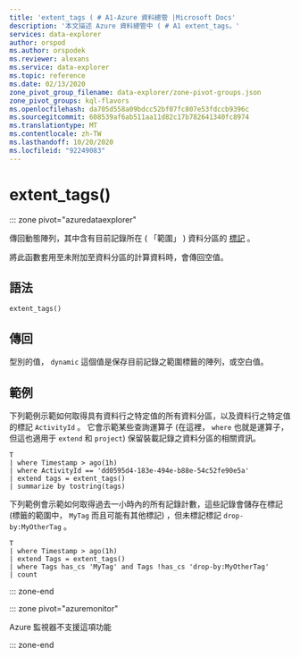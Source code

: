```yaml
---
title: 'extent_tags ( # A1-Azure 資料總管 |Microsoft Docs'
description: '本文描述 Azure 資料總管中 ( # A1 extent_tags。'
services: data-explorer
author: orspod
ms.author: orspodek
ms.reviewer: alexans
ms.service: data-explorer
ms.topic: reference
ms.date: 02/13/2020
zone_pivot_group_filename: data-explorer/zone-pivot-groups.json
zone_pivot_groups: kql-flavors
ms.openlocfilehash: da705d558a09bdcc52bf07fc807e53fdccb9396c
ms.sourcegitcommit: 608539af6ab511aa11d82c17b782641340fc8974
ms.translationtype: MT
ms.contentlocale: zh-TW
ms.lasthandoff: 10/20/2020
ms.locfileid: "92249083"
---
```

# <a name="extent_tags"></a>extent_tags()

::: zone pivot="azuredataexplorer"

傳回動態陣列，其中含有目前記錄所在 ( 「範圍」 ) 資料分區的 [標記](../management/extents-overview.md#extent-tagging) 。 

將此函數套用至未附加至資料分區的計算資料時，會傳回空值。

## <a name="syntax"></a>語法

`extent_tags()`

## <a name="returns"></a>傳回

型別的值， `dynamic` 這個值是保存目前記錄之範圍標籤的陣列，或空白值。

## <a name="examples"></a>範例

下列範例示範如何取得具有資料行之特定值的所有資料分區，以及資料行之特定值的標記 `ActivityId` 。 它會示範某些查詢運算子 (在這裡， `where` 也就是運算子，但這也適用于 `extend` 和 `project`) 保留裝載記錄之資料分區的相關資訊。

```kusto
T
| where Timestamp > ago(1h)
| where ActivityId == 'dd0595d4-183e-494e-b88e-54c52fe90e5a'
| extend tags = extent_tags()
| summarize by tostring(tags)
```

下列範例會示範如何取得過去一小時內的所有記錄計數，這些記錄會儲存在標記 (標籤的範圍中， `MyTag` 而且可能有其他標記) ，但未標記標記 `drop-by:MyOtherTag` 。

```kusto
T
| where Timestamp > ago(1h)
| extend Tags = extent_tags()
| where Tags has_cs 'MyTag' and Tags !has_cs 'drop-by:MyOtherTag'
| count
```

::: zone-end

::: zone pivot="azuremonitor"

Azure 監視器不支援這項功能

::: zone-end
